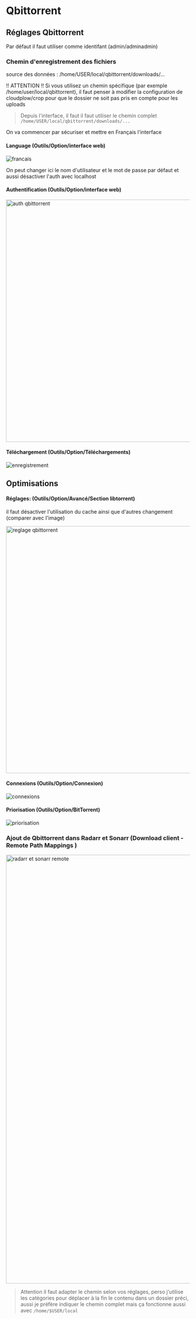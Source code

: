 # Qbittorrent

## Réglages Qbittorrent

Par défaut il faut utiliser comme identifant (admin/adminadmin)

### Chemin d'enregistrement des fichiers

source des données : /home/USER/local/qbittorrent/downloads/...

!! ATTENTION !!
Si vous utilisez un chemin spécifique (par exemple /home/user/local/qbittorrent), il faut penser à modifier la configuration de cloudplow/crop pour que le dossier ne soit pas pris en compte pour les uploads

> Depuis l'interface, il faut il faut utiliser le chemin complet `/home/USER/local/qbittorrent/downloads/...`  

On va commencer par sécuriser et mettre en Français l'interface 

#### Language   (Outils/Option/interface web)
![francais](https://user-images.githubusercontent.com/64525827/107520001-33f4d980-6bb1-11eb-8690-249c3723710c.png)

On peut changer ici le nom d'utilisateur et le mot de passe par défaut et aussi désactiver l'auth avec localhost
#### Authentification   (Outils/Option/interface web)
<img width="662" alt="auth qbittorrent" src="https://user-images.githubusercontent.com/64525827/149655235-21ce21aa-1b30-414d-8307-01ae51514dce.png">


#### Téléchargement   (Outils/Option/Téléchargements)
![enregistrement](https://user-images.githubusercontent.com/64525827/107518518-63a2e200-6baf-11eb-828b-2891a6c16588.png)


## Optimisations   


#### Réglages:   (Outils/Option/Avancé/Section libtorrent)
il faut désactiver l'utilisation du cache ainsi que d'autres changement (comparer avec l'image)

<img width="675" alt="reglage qbittorrent" src="https://user-images.githubusercontent.com/64525827/149655285-0102f79a-691d-4e9c-a213-4b9fc8a4de6c.png">


#### Connexions  (Outils/Option/Connexion)   
![connexions](https://user-images.githubusercontent.com/64525827/107518883-d2803b00-6baf-11eb-97da-bc94d2bc2baf.png)


#### Priorisation   (Outils/Option/BitTorrent)   

![priorisation](https://user-images.githubusercontent.com/64525827/107518996-f774ae00-6baf-11eb-9a90-31e456974b22.png)

### Ajout de Qbittorrent dans Radarr et Sonarr (Download client - Remote Path Mappings )

<img width="1171" alt="radarr et sonarr remote" src="https://user-images.githubusercontent.com/64525827/149655523-da7b2ce7-f9b5-400d-a334-f3d7579393e6.png">

> Attention il faut adapter le chemin selon vos réglages, perso j'utilise les catégories pour déplacer à la fin le contenu dans un dossier préci, aussi je préfère indiquer le chemin complet mais ça fonctionne aussi avec `/home/$USER/local` 



